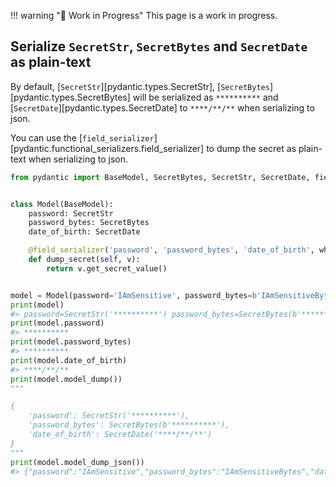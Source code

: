 !!! warning "🚧 Work in Progress"
    This page is a work in progress.

## Serialize `SecretStr`, `SecretBytes` and `SecretDate` as plain-text

By default, [`SecretStr`][pydantic.types.SecretStr], [`SecretBytes`][pydantic.types.SecretBytes]
will be serialized as `**********` and [`SecretDate`][pydantic.types.SecretDate] to `****/**/**` when serializing to json.

You can use the [`field_serializer`][pydantic.functional_serializers.field_serializer] to dump the
secret as plain-text when serializing to json.

```py
from pydantic import BaseModel, SecretBytes, SecretStr, SecretDate, field_serializer


class Model(BaseModel):
    password: SecretStr
    password_bytes: SecretBytes
    date_of_birth: SecretDate

    @field_serializer('password', 'password_bytes', 'date_of_birth', when_used='json')
    def dump_secret(self, v):
        return v.get_secret_value()


model = Model(password='IAmSensitive', password_bytes=b'IAmSensitiveBytes', date_of_birth='2017-01-01')
print(model)
#> password=SecretStr('**********') password_bytes=SecretBytes(b'**********') date_of_birth=SecretDate('****/**/**')
print(model.password)
#> **********
print(model.password_bytes)
#> **********
print(model.date_of_birth)
#> ****/**/**
print(model.model_dump())
"""

{
    'password': SecretStr('**********'),
    'password_bytes': SecretBytes(b'**********'),
    'date_of_birth': SecretDate('****/**/**')
}
"""
print(model.model_dump_json())
#> {"password":"IAmSensitive","password_bytes":"IAmSensitiveBytes","date_of_birth":"2017-01-01"}
```
